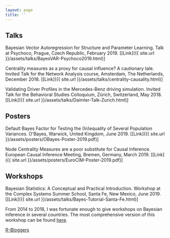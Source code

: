 ```yaml
---
layout: page
title: ''
---
```


## Talks
Bayesian Vector Autoregression for Structure and Parameter Learning. Talk at Psychoco, Prague, Czech Republic, February 2019. [[Link]({{ site.url }}/assets/talks/BayesVAR-Psychoco2019.html)]

Centrality measures as a proxy for causal influence? A cautionary tale. Invited Talk for the Network Analysis course, Amsterdam, The Netherlands, December 2018. [[Link]({{ site.url }}/assets/talks/centrality-causality.html)]

Validating Driver Profiles in the Mercedes-Benz driving simulation. Invited Talk for the Behavioral Studies Colloquium, Zürich, Switzerland, May 2018. [[Link]({{ site.url }}/assets/talks/Daimler-Talk-Zurich.html)]

## Posters
Default Bayes Factor for Testing the (In)equality of Several Population Variances. O'Bayes, Warwick, United Kingdom, June 2019. [[Link]({{ site.url }}/assets/posters/OBayes-Poster-2019.pdf)]

Node Centrality Measures are a poor substitute for Causal Inference. European Causal Inference Meeting, Bremen, Germany, March 2019. [[Link]({{ site.url }}/assets/posters/EuroCIM-Poster-2019.pdf)]

## Workshops
Bayesian Statistics: A Conceptual and Practical Introduction. Workshop at the Complex Systems Summer School, Santa Fe, New Mexico, June 2019. [[Link]({{ site.url }}/assets/talks/Bayes-Tutorial-Santa-Fe.html)]

From 2014 to 2018, I was fortunate enough to give workshops on Bayesian inference in several countries. The most comprehensive version of this workshop can be found [here](https://github.com/fdabl/Intro-Stats).

[R-Bloggers](https://www.r-bloggers.com/)